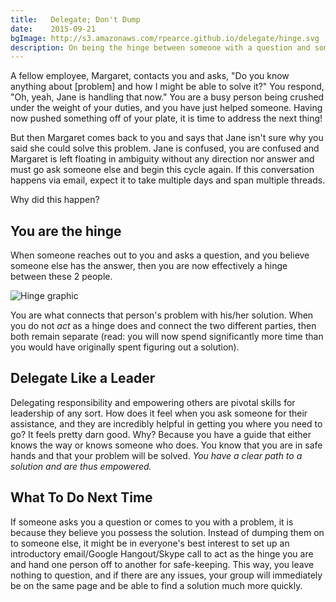 ```yaml
---
title:   Delegate; Don't Dump
date:    2015-09-21
bgImage: http://s3.amazonaws.com/rpearce.github.io/delegate/hinge.svg
description: On being the hinge between someone with a question and someone else with a solution.
---
```


A fellow employee, Margaret, contacts you and asks, &quot;Do you know anything about [problem] and how I might be able to solve it?&quot; You respond, &quot;Oh, yeah, Jane is handling that now.&quot; You are a busy person being crushed under the weight of your duties, and you have just helped someone. Having now pushed something off of your plate, it is time to address the next thing!

But then Margaret comes back to you and says that Jane isn't sure why you said she could solve this problem. Jane is confused, you are confused and Margaret is left floating in ambiguity without any direction nor answer and must go ask someone else and begin this cycle again. If this conversation happens via email, expect it to take multiple days and span multiple threads.

Why did this happen?

## You are the hinge
When someone reaches out to you and asks a question, and you believe someone else has the answer, then you are now effectively a hinge between these 2 people.

<img data-lazy-image="http://s3.amazonaws.com/rpearce.github.io/delegate/hinge.svg" alt="Hinge graphic" title="Hinge graphic" />

You are what connects that person's problem with his/her solution. When you do not _act_ as a hinge does and connect the two different parties, then both remain separate (read: you will now spend significantly more time than you would have originally spent figuring out a solution).

## Delegate Like a Leader
Delegating responsibility and empowering others are pivotal skills for leadership of any sort. How does it feel when you ask someone for their assistance, and they are incredibly helpful in getting you where you need to go? It feels pretty darn good. Why? Because you have a guide that either knows the way or knows someone who does. You know that you are in safe hands and that your problem will be solved. _You have a clear path to a solution and are thus empowered._

## What To Do Next Time
If someone asks you a question or comes to you with a problem, it is because they believe you possess the solution. Instead of dumping them on to someone else, it might be in everyone's best interest to set up an introductory email/Google Hangout/Skype call to act as the hinge you are and hand one person off to another for safe-keeping. This way, you leave nothing to question, and if there are any issues, your group will immediately be on the same page and be able to find a solution much more quickly.
